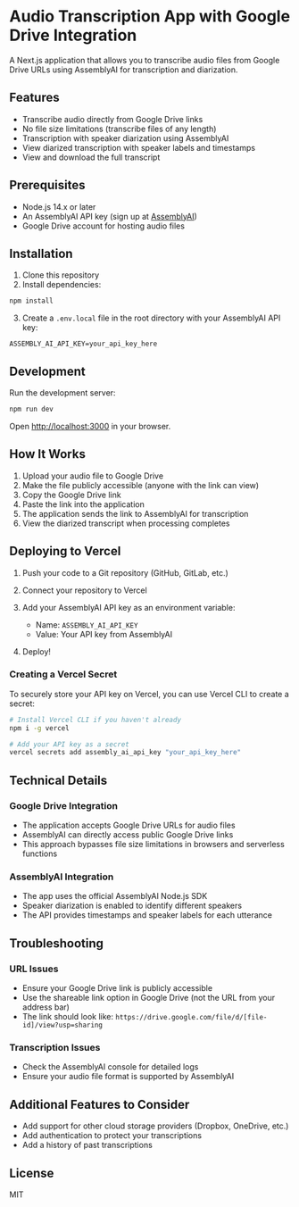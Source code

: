 # Audio Transcription App with Google Drive Integration

A Next.js application that allows you to transcribe audio files from Google Drive URLs using AssemblyAI for transcription and diarization.

## Features

- Transcribe audio directly from Google Drive links
- No file size limitations (transcribe files of any length)
- Transcription with speaker diarization using AssemblyAI
- View diarized transcription with speaker labels and timestamps
- View and download the full transcript

## Prerequisites

- Node.js 14.x or later
- An AssemblyAI API key (sign up at [AssemblyAI](https://www.assemblyai.com/))
- Google Drive account for hosting audio files

## Installation

1. Clone this repository
2. Install dependencies:

```bash
npm install
```

3. Create a `.env.local` file in the root directory with your AssemblyAI API key:

```
ASSEMBLY_AI_API_KEY=your_api_key_here
```

## Development

Run the development server:

```bash
npm run dev
```

Open [http://localhost:3000](http://localhost:3000) in your browser.

## How It Works

1. Upload your audio file to Google Drive
2. Make the file publicly accessible (anyone with the link can view)
3. Copy the Google Drive link
4. Paste the link into the application
5. The application sends the link to AssemblyAI for transcription
6. View the diarized transcript when processing completes

## Deploying to Vercel

1. Push your code to a Git repository (GitHub, GitLab, etc.)
2. Connect your repository to Vercel
3. Add your AssemblyAI API key as an environment variable:
   - Name: `ASSEMBLY_AI_API_KEY`
   - Value: Your API key from AssemblyAI

4. Deploy!

### Creating a Vercel Secret

To securely store your API key on Vercel, you can use Vercel CLI to create a secret:

```bash
# Install Vercel CLI if you haven't already
npm i -g vercel

# Add your API key as a secret
vercel secrets add assembly_ai_api_key "your_api_key_here"
```

## Technical Details

### Google Drive Integration

- The application accepts Google Drive URLs for audio files
- AssemblyAI can directly access public Google Drive links
- This approach bypasses file size limitations in browsers and serverless functions

### AssemblyAI Integration

- The app uses the official AssemblyAI Node.js SDK
- Speaker diarization is enabled to identify different speakers
- The API provides timestamps and speaker labels for each utterance

## Troubleshooting

### URL Issues

- Ensure your Google Drive link is publicly accessible
- Use the shareable link option in Google Drive (not the URL from your address bar)
- The link should look like: `https://drive.google.com/file/d/[file-id]/view?usp=sharing`

### Transcription Issues

- Check the AssemblyAI console for detailed logs
- Ensure your audio file format is supported by AssemblyAI

## Additional Features to Consider

- Add support for other cloud storage providers (Dropbox, OneDrive, etc.)
- Add authentication to protect your transcriptions
- Add a history of past transcriptions

## License

MIT